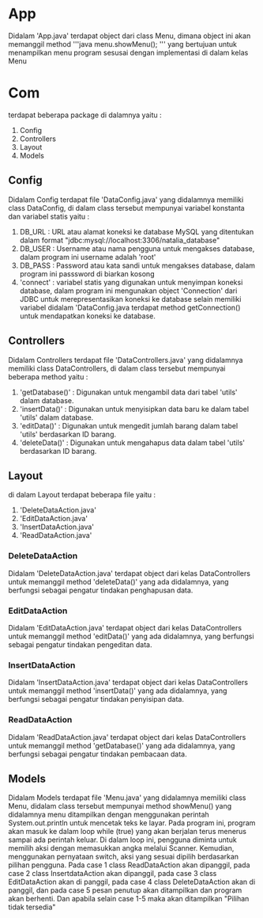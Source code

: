 # App
Didalam 'App.java' terdapat object dari class Menu, dimana object ini akan memanggil method
'''java 
menu.showMenu();
'''
yang bertujuan untuk menampilkan menu program sesusai dengan implementasi di dalam kelas Menu 

# Com
terdapat beberapa package di dalamnya yaitu :
1. Config
2. Controllers
3. Layout
4. Models

## Config
Didalam Config terdapat file 'DataConfig.java' yang didalamnya memiliki class DataConfig, di dalam class tersebut mempunyai variabel konstanta dan variabel statis yaitu :
1. DB_URL : URL atau alamat koneksi ke database MySQL yang ditentukan dalam format "jdbc:mysql://localhost:3306/natalia_database"
2. DB_USER : Username atau nama pengguna untuk mengakses database, dalam program ini username adalah 'root'
3. DB_PASS : Password atau kata sandi untuk mengakses database, dalam program ini passsword di biarkan kosong
4. 'connect' : variabel statis yang digunakan untuk menyimpan koneksi database, dalam program ini mengunakan object 'Connection' dari JDBC untuk merepresentasikan koneksi ke database
selain memiliki variabel didalam 'DataConfig.java terdapat method getConnection() untuk mendapatkan koneksi ke database. 

## Controllers
Didalam Controllers terdapat file 'DataControllers.java' yang didalamnya memiliki class DataControllers, di dalam class tersebut mempunyai beberapa method yaitu :
1. 'getDatabase()' : Digunakan untuk mengambil data dari tabel 'utils' dalam database.
2. 'insertData()' : Digunakan untuk menyisipkan data baru ke dalam tabel 'utils' dalam database.
3. 'editData()' : Digunakan untuk mengedit jumlah barang dalam tabel 'utils' berdasarkan ID barang.
4. 'deleteData()' : Digunakan untuk mengahapus data dalam tabel 'utils' berdasarkan ID barang.

## Layout
di dalam Layout terdapat beberapa file yaitu :
1. 'DeleteDataAction.java'
2. 'EditDataAction.java'
3. 'InsertDataAction.java'
4. 'ReadDataAction.java'

### DeleteDataAction
Didalam 'DeleteDataAction.java' terdapat object dari kelas DataControllers untuk memanggil method 'deleteData()' yang ada didalamnya, yang berfungsi sebagai pengatur tindakan penghapusan data.

### EditDataAction
Didalam 'EditDataAction.java' terdapat object dari kelas DataControllers untuk memanggil method 'editData()' yang ada didalamnya, yang berfungsi sebagai pengatur tindakan pengeditan data.

### InsertDataAction
Didalam 'InsertDataAction.java' terdapat object dari kelas DataControllers untuk memanggil method 'insertData()' yang ada didalamnya, yang berfungsi sebagai pengatur tindakan penyisipan data.

### ReadDataAction
Didalam 'ReadDataAction.java' terdapat object dari kelas DataControllers untuk memanggil method 'getDatabase()' yang ada didalamnya, yang berfungsi sebagai pengatur tindakan pembacaan data.

## Models
Didalam Models terdapat file 'Menu.java' yang didalamnya memiliki class Menu, didalam class tersebut mempunyai method showMenu() yang didalamnya menu ditampilkan dengan menggunakan perintah System.out.println untuk mencetak teks ke layar. Pada program ini, program akan masuk ke dalam loop while (true) yang akan berjalan terus menerus sampai ada perintah keluar. Di dalam loop ini, pengguna diminta untuk memilih aksi dengan memasukkan angka melalui Scanner. Kemudian, menggunakan pernyataan switch, aksi yang sesuai dipilih berdasarkan pilihan pengguna. Pada case 1 class ReadDataAction akan dipanggil, pada case 2 class InsertdataAction akan dipanggil, pada case 3 class EditDataAction akan di panggil, pada case 4 class DeleteDataAction akan di panggil, dan pada case 5 pesan penutup akan ditampilkan dan program akan berhenti. Dan apabila selain case 1-5 maka akan ditampilkan "Pilihan tidak tersedia"